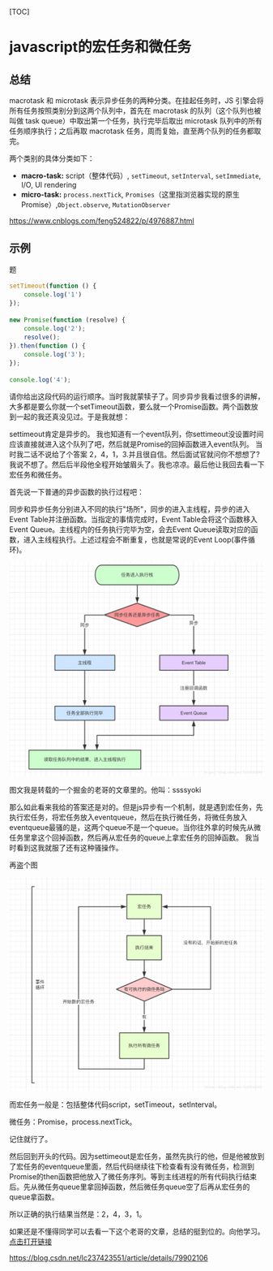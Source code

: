 [TOC]



# javascript的宏任务和微任务

## 总结

macrotask 和 microtask 表示异步任务的两种分类。在挂起任务时，JS 引擎会将所有任务按照类别分到这两个队列中，首先在 macrotask 的队列（这个队列也被叫做 task queue）中取出第一个任务，执行完毕后取出 microtask 队列中的所有任务顺序执行；之后再取 macrotask 任务，周而复始，直至两个队列的任务都取完。

两个类别的具体分类如下：

- **macro-task:** script（整体代码）, `setTimeout`, `setInterval`, `setImmediate`, I/O, UI rendering
- **micro-task:** `process.nextTick`, `Promises`（这里指浏览器实现的原生 Promise）,`Object.observe`, `MutationObserver`

https://www.cnblogs.com/feng524822/p/4976887.html

## 示例

 题

```js
setTimeout(function () {
    console.log('1')
});

new Promise(function (resolve) {
    console.log('2');
    resolve();
}).then(function () {
    console.log('3');
});

console.log('4');
```

请你给出这段代码的运行顺序。当时我就蒙犊子了。同步异步我看过很多的讲解，大多都是要么你就一个setTimeout函数，要么就一个Promise函数。两个函数放到一起的我还真没见过。于是我就想：

settimeout肯定是异步的。 我也知道有一个event队列，你settimeout没设置时间应该直接就进入这个队列了吧，然后就是Promise的回掉函数进入event队列。 当时我二话不说给了个答案 2，4，1，3.并且很自信。然后面试官就问你不想想了?我说不想了。然后后半段他全程开始皱眉头了。我也凉凉。最后他让我回去看一下宏任务和微任务。

首先说一下普通的异步函数的执行过程吧：

同步和异步任务分别进入不同的执行"场所"，同步的进入主线程，异步的进入Event Table并注册函数。当指定的事情完成时，Event Table会将这个函数移入Event Queue。主线程内的任务执行完毕为空，会去Event Queue读取对应的函数，进入主线程执行。上述过程会不断重复，也就是常说的Event Loop(事件循环)。

![image-20180805161158708](image-201808051514/image-20180805161158708.png)

图文我是转载的一个掘金的老哥的文章里的。他叫：ssssyoki

 

那么如此看来我给的答案还是对的。但是js异步有一个机制，就是遇到宏任务，先执行宏任务，将宏任务放入eventqueue，然后在执行微任务，将微任务放入eventqueue最骚的是，这两个queue不是一个queue。当你往外拿的时候先从微任务里拿这个回掉函数，然后再从宏任务的queue上拿宏任务的回掉函数。 我当时看到这我就服了还有这种骚操作。

再盗个图

![img](image-201808051514/image-20180805161212434.png)

而宏任务一般是：包括整体代码script，setTimeout，setInterval。

微任务：Promise，process.nextTick。

记住就行了。

然后回到开头的代码。因为settimeout是宏任务，虽然先执行的他，但是他被放到了宏任务的eventqueue里面，然后代码继续往下检查看有没有微任务，检测到Promise的then函数把他放入了微任务序列。等到主线进程的所有代码执行结束后。先从微任务queue里拿回掉函数，然后微任务queue空了后再从宏任务的queue拿函数。

所以正确的执行结果当然是：2，4，3，1。

如果还是不懂得同学可以去看一下这个老哥的文章，总结的挺到位的。向他学习。[点击打开链接](https://juejin.im/post/59e85eebf265da430d571f89)



https://blog.csdn.net/lc237423551/article/details/79902106
